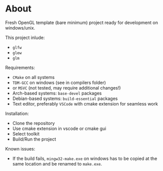 # About

Fresh OpenGL template (bare minimum) project ready for development on windows/unix.

This project inlude:

* `glfw`
* `glew`
* `glm`

Requirements:

* `CMake` on all systems
* `TDM-GCC` on windows (see in compilers folder)
* or `MSVC` (not tested, may require additional changes!)
* Arch-based systems: `base-devel` packages
* Debian-based systems: `build-essential` packages
* Text editor, preferably `VSCode` with cmake extension for seamless work

Installation:

* Clone the repository
* Use cmake extension in vscode or cmake gui
* Select toolkit
* Build/Run the project

Known issues:

* If the build fails, `mingw32-make.exe` on windows has to be copied at the same location and be renamed to `make.exe`.
